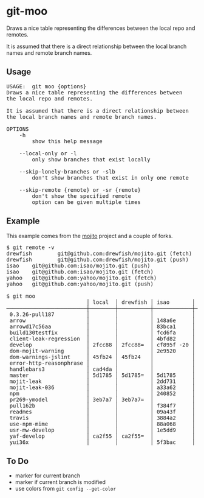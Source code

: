 git-moo
=======

Draws a nice table representing the differences between the local repo and remotes.

It is assumed that there is a direct relationship between the local branch names and remote branch names.



## Usage
<pre>
USAGE:  git moo {options}
Draws a nice table representing the differences between
the local repo and remotes.

It is assumed that there is a direct relationship between
the local branch names and remote branch names.

OPTIONS
    -h
        show this help message

    --local-only or -l
        only show branches that exist locally

    --skip-lonely-branches or -slb
        don't show branches that exist in only one remote

    --skip-remote {remote} or -sr {remote}
        don't show the specified remote
        option can be given multiple times
</pre>


## Example
This example comes from the [mojito](https://github.com/yahoo/mojito) project and a couple of forks.

<pre>
$ git remote -v
drewfish        git@github.com:drewfish/mojito.git (fetch)
drewfish        git@github.com:drewfish/mojito.git (push)
isao    git@github.com:isao/mojito.git (push)
isao    git@github.com:isao/mojito.git (fetch)
yahoo   git@github.com:yahoo/mojito.git (fetch)
yahoo   git@github.com:yahoo/mojito.git (push)

$ git moo
                         │ local  │ drewfish │ isao       │ yahoo     
─────────────────────────┼────────┼──────────┼────────────┼───────────
 0.3.26-pull187          │        │          │            │ b1036f    
 arrow                   │        │          │ 148a6e     │           
 arrowd17c56aa           │        │          │ 83bca1     │           
 build130testfix         │        │          │ fcd6fa     │           
 client-leak-regression  │        │          │ 4bfd82     │           
 develop                 │ 2fcc88 │ 2fcc88=  │ cf895f -20 │ 29e030 +9 
 dom-mojit-warning       │        │          │ 2e9520     │           
 dom-warnings-jslint     │ 45fb24 │ 45fb24   │            │           
 error-http-reasonphrase │        │          │            │           
 handlebars3             │ cad4da │          │            │           
 master                  │ 5d1785 │ 5d1785=  │ 5d1785     │ 5d1785    
 mojit-leak              │        │          │ 2dd731     │           
 mojit-leak-036          │        │          │ a33a62     │ a33a62    
 npm                     │        │          │ 240852     │           
 pr269-ymodel            │ 3eb7a7 │ 3eb7a7=  │            │           
 pull162b                │        │          │ f384f7     │           
 readmes                 │        │          │ 09a43f     │           
 travis                  │        │          │ 3884a2     │           
 use-npm-mime            │        │          │ 88a068     │           
 usr-mw-develop          │        │          │ 1e5dd9     │           
 yaf-develop             │ ca2f55 │ ca2f55=  │            │           
 yui36x                  │        │          │ 5f3bac     │ 5f3bac    
</pre>


## To Do
* marker for current branch
* marker if current branch is modified
* use colors from `git config --get-color`


